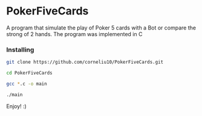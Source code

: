 # PokerFiveCards
A program that simulate the play of Poker 5 cards with a Bot or compare the strong of 2 hands.
The program was implemented in C

### Installing

``` bash
git clone https://github.com/corneliu10/PokerFiveCards.git

cd PokerFiveCards

gcc *.c -o main

./main
```

Enjoy! :)

